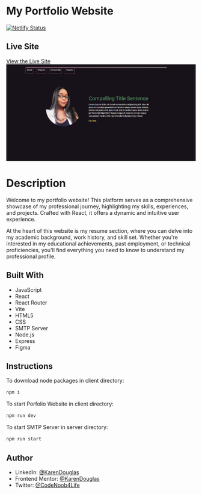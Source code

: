 # My Portfolio Website
[![Netlify Status](https://api.netlify.com/api/v1/badges/9150511c-1792-47a6-bf18-5f922d5f2d74/deploy-status)](https://app.netlify.com/sites/karenportfolio/deploys)

## Live Site
[View the Live Site](https://karenthedeveloper.com/)
![karenPorfolioSite](./client/public/assets/projects/karenPortfolioSite.png)

# Description
Welcome to my portfolio website! This platform serves as a comprehensive showcase of my professional journey, highlighting my skills, experiences, and projects. Crafted with React, it offers a dynamic and intuitive user experience.

At the heart of this website is my resume section, where you can delve into my academic background, work history, and skill set. Whether you're interested in my educational achievements, past employment, or technical proficiencies, you'll find everything you need to know to understand my professional profile.



## Built With
- JavaScript
- React
- React Router
- Vite
- HTML5
- CSS
- SMTP Server
- Node.js
- Express
- Figma

 ## Instructions
 
 To download node packages in client directory:
```bash
npm i
```
To start Porfolio Website in client directory:
```bash
npm run dev

```
To start SMTP Server in server directory:
```bash
npm run start

```

## Author

- LinkedIn: [@KarenDouglas](https://www.linkedin.com/in/karen-douglas-344974246/)
- Frontend Mentor: [@KarenDouglas](https://www.frontendmentor.io/profile/KarenDouglas)
- Twitter: [@CodeNoob4Life](https://twitter.com/CodeNoob4Life)

